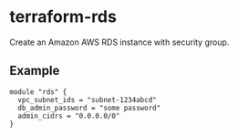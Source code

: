 # terraform-rds
Create an Amazon AWS RDS instance with security group.

## Example

```
module "rds" {
  vpc_subnet_ids = "subnet-1234abcd"
  db_admin_password = "some password"
  admin_cidrs = "0.0.0.0/0"
}
```
